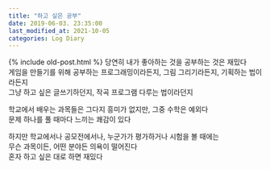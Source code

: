 ```yaml
---
title: "하고 싶은 공부"
date: 2019-06-03. 23:35:00
last_modified_at: 2021-10-05
categories: Log Diary
---
```

{% include old-post.html %}
당연히 내가 좋아하는 것을 공부하는 것은 재밌다  
게임을 만들기를 위해 공부하는 프로그래밍이라든지, 그림 그리기라든지, 기획하는 법이라든지  
그냥 하고 싶은 글쓰기하던지, 작곡 프로그램 다루는 법이라던지

학교에서 배우는 과목들은 그다지 흥미가 없지만, 그중 수학은 예외다  
문제 하나를 풀 때마다 느끼는 쾌감이 있다

하지만 학교에서나 공모전에서나, 누군가가 평가하거나 시험을 볼 때에는  
무슨 과목이든, 어떤 분야든 의욕이 떨어진다  
혼자 하고 싶은 대로 하면 재밌다